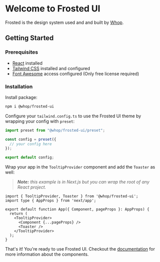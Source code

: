 # Welcome to Frosted UI

Frosted is the design system used and and built by [Whop](https://whop.com). 

## Getting Started

### Prerequisites

- [React](https://reactjs.org/docs/getting-started.html) installed
- [Tailwind CSS](https://tailwindcss.com/docs/installation) installed and configured
- [Font Awesome](https://fontawesome.com/docs/web/setup/packages#_1-configure-access) access configured (Only free license required)

### Installation

Install package:
```zsh
npm i @whop/frosted-ui
```

Configure your `tailwind.config.ts` to use the Frosted UI theme by wrapping your config with `preset`:

```ts
import preset from "@whop/frosted-ui/preset";

const config = preset({
  // your config here
});

export default config;
```

Wrap your app in the `TooltipProvider` component and add the `Toaster` as well:

> _**Note:** this example is in Next.js but you can wrap the root of any React project._

```tsx
import { TooltipProvider, Toaster } from '@whop/frosted-ui';
import type { AppProps } from 'next/app';

export default function App({ Component, pageProps }: AppProps) {
  return (
    <TooltipProvider>
      <Component {...pageProps} />
      <Toaster />
    </TooltipProvider>
  );
}
```

That's it! You're ready to use Frosted UI. Checkout the [documentation](https://storybook.whop.com) for more information about the components.